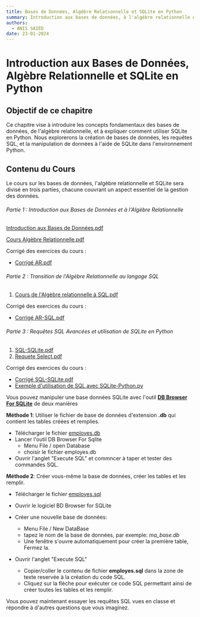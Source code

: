 ```yaml
---
title: Bases de Données, Algèbre Relationnelle et SQLite en Python
summary: Introduction aux bases de données, à l'algèbre relationnelle et à l'utilisation de SQLite en Python
authors:
  - ANIS SAIED
date: 23-01-2024
---
```


# Introduction aux Bases de Données, Algèbre Relationnelle et SQLite en Python

## Objectif de ce chapitre

Ce chapitre vise à introduire les concepts fondamentaux des bases de données, de l'algèbre relationnelle, et à expliquer comment utiliser SQLite en Python. Nous explorerons la création de bases de données, les requêtes SQL, et la manipulation de données à l'aide de SQLite dans l'environnement Python.

## Contenu du Cours

Le cours sur les bases de données, l'algèbre relationnelle et SQLite sera divisé en trois parties, chacune couvrant un aspect essentiel de la gestion des données.

###### Partie 1 : Introduction aux Bases de Données et à l'Algèbre Relationnelle

[Introduction aux Bases de Données.pdf](./intro_BD.pdf)

[Cours Algèbre Relationnelle.pdf](./AR.pdf)

Corrigé des exercices du cours :

- [Corrigé AR.pdf](./AR-corrige.pdf)

###### Partie 2 : Transition de l'Algèbre Relationnelle au langage SQL

1. [Cours de l'Algèbre relationnelle à SQL.pdf](./AR-SQL.pdf)

Corrigé des exercices du cours :

- [Corrigé AR-SQL.pdf](./AR-SQL-corrige.pdf)

###### Partie 3 : Requêtes SQL Avancées et utilisation de SQLite en Python

1. [SQL-SQLite.pdf](./SQL-SQLite.pdf)
1. [Requete Select.pdf](./Requete-Select.pdf)

Corrigé des exercices du cours :

- [Corrigé SQL-SQLite.pdf](./SQL-SQLite-corrige.pdf)
- [Exemple d'utilisation de SQL avec SQLite-Python.py](./employes.py)



Vous pouvez manipuler une base données SQLite avec l'outil [**DB Browser For SQLite**](http://sqlitebrowser.org) de deux manières

**Méthode 1**: Utiliser le fichier de base de données d'extension **.db** qui contient les tables créées et remplies.

- Télécharger le fichier [employes.db](./employes.db)
- Lancer l'outil DB Browser For Sqlite
  - Menu File / open Database
  - choisir le fichier employes.db
- Ouvrir l'anglet "Execute SQL" et commncer à taper et tester des commandes SQL.



**Méthode 2**: Créer vous-même la base de données, créer les tables et les remplir.

- Télécharger le fichier [employes.sql](./employes.sql)
- Ouvrir le logiciel BD Browser for SQLite 
- Créer une nouvelle base de données: 
  - Menu File / New DataBase
  - tapez le nom de la base de données, par exemple: *ma_base.db*
  - Une fenêtre s'ouvre automatiquement pour créer la première table, Fermez la.

- Ouvrir l'anglet "Execute SQL" 
  - Copier/coller le contenu de fichier **employes.sql** dans la zone de texte reservée à la création du code SQL. 
  - Cliquez sur la flèche pour exécuter ce code SQL permettant ainsi de créer toutes les tables et les remplir.



Vous pouvez maintenant essayer les requêtes SQL vues en classe et répondre à d'autres questions que vous imaginez.

